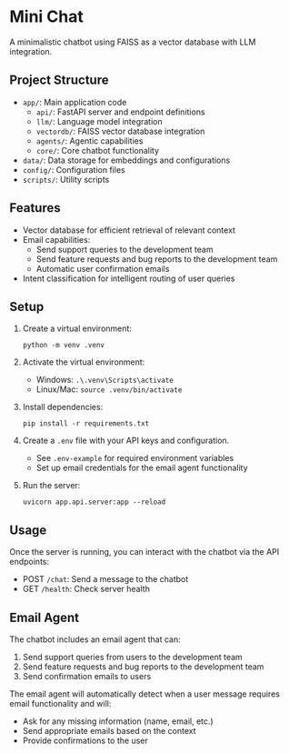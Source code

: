 # Mini Chat

A minimalistic chatbot using FAISS as a vector database with LLM integration.

## Project Structure

- `app/`: Main application code
  - `api/`: FastAPI server and endpoint definitions
  - `llm/`: Language model integration
  - `vectordb/`: FAISS vector database integration
  - `agents/`: Agentic capabilities
  - `core/`: Core chatbot functionality
- `data/`: Data storage for embeddings and configurations
- `config/`: Configuration files
- `scripts/`: Utility scripts

## Features

- Vector database for efficient retrieval of relevant context
- Email capabilities:
  - Send support queries to the development team
  - Send feature requests and bug reports to the development team
  - Automatic user confirmation emails
- Intent classification for intelligent routing of user queries

## Setup

1. Create a virtual environment:
   ```
   python -m venv .venv
   ```

2. Activate the virtual environment:
   - Windows: `.\.venv\Scripts\activate`
   - Linux/Mac: `source .venv/bin/activate`

3. Install dependencies:
   ```
   pip install -r requirements.txt
   ```

4. Create a `.env` file with your API keys and configuration.
   - See `.env-example` for required environment variables
   - Set up email credentials for the email agent functionality

5. Run the server:
   ```
   uvicorn app.api.server:app --reload
   ```

## Usage

Once the server is running, you can interact with the chatbot via the API endpoints:
- POST `/chat`: Send a message to the chatbot
- GET `/health`: Check server health 

## Email Agent

The chatbot includes an email agent that can:

1. Send support queries from users to the development team
2. Send feature requests and bug reports to the development team 
3. Send confirmation emails to users

The email agent will automatically detect when a user message requires email functionality and will:
- Ask for any missing information (name, email, etc.)
- Send appropriate emails based on the context
- Provide confirmations to the user 